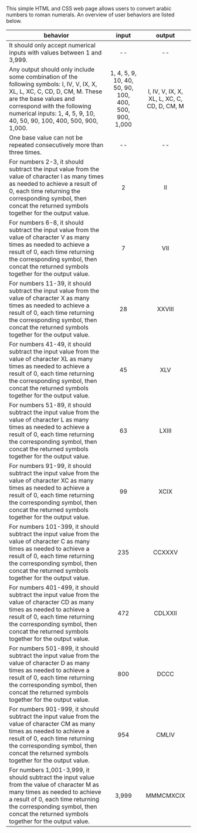This simple HTML and CSS web page allows users to convert arabic numbers to roman numerals. An overview of user behaviors are listed below.

| behavior |  input   |  output  |
|----------|:--------:|:--------:|
|It should only accept numerical inputs with values between 1 and 3,999.| -- | -- |
|Any output should only include some combination of the following symbols: I, IV, V, IX, X, XL, L, XC, C, CD, D, CM, M. These are the base values and correspond with the following numerical inputs: 1, 4, 5, 9, 10, 40, 50, 90, 100, 400, 500, 900, 1,000.| 1, 4, 5, 9, 10, 40, 50, 90, 100, 400, 500, 900, 1,000 | I, IV, V, IX, X, XL, L, XC, C, CD, D, CM, M |
|One base value can not be repeated consecutively more than three times.| -- | -- |
|For numbers 2-3, it should subtract the input value from the value of character I as many times as needed to achieve a result of 0, each time returning the corresponding symbol, then concat the returned symbols together for the output value.| 2 | II |
|For numbers 6-8, it should subtract the input value from the value of character V as many times as needed to achieve a result of 0, each time returning the corresponding symbol, then concat the returned symbols together for the output value.| 7 | VII |
|For numbers 11-39, it should subtract the input value from the value of character X as many times as needed to achieve a result of 0, each time returning the corresponding symbol, then concat the returned symbols together for the output value.| 28 | XXVIII |
|For numbers 41-49, it should subtract the input value from the value of character XL as many times as needed to achieve a result of 0, each time returning the corresponding symbol, then concat the returned symbols together for the output value.| 45 | XLV |
|For numbers 51-89, it should subtract the input value from the value of character L as many times as needed to achieve a result of 0, each time returning the corresponding symbol, then concat the returned symbols together for the output value.| 63 | LXIII |
|For numbers 91-99, it should subtract the input value from the value of character XC as many times as needed to achieve a result of 0, each time returning the corresponding symbol, then concat the returned symbols together for the output value.| 99 | XCIX |
|For numbers 101-399, it should subtract the input value from the value of character C as many times as needed to achieve a result of 0, each time returning the corresponding symbol, then concat the returned symbols together for the output value.| 235 | CCXXXV |
|For numbers 401-499, it should subtract the input value from the value of character CD as many times as needed to achieve a result of 0, each time returning the corresponding symbol, then concat the returned symbols together for the output value.| 472 | CDLXXII |
|For numbers 501-899, it should subtract the input value from the value of character D as many times as needed to achieve a result of 0, each time returning the corresponding symbol, then concat the returned symbols together for the output value.| 800 | DCCC |
|For numbers 901-999, it should subtract the input value from the value of character CM as many times as needed to achieve a result of 0, each time returning the corresponding symbol, then concat the returned symbols together for the output value.| 954 | CMLIV |
|For numbers 1,001-3,999, it should subtract the input value from the value of character M as many times as needed to achieve a result of 0, each time returning the corresponding symbol, then concat the returned symbols together for the output value.| 3,999 | MMMCMXCIX |
